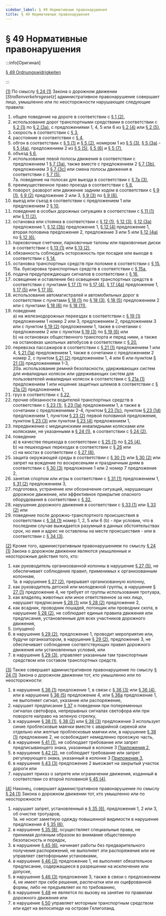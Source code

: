 ```yaml
---
sidebar_label: § 49 Нормативные правонарушения
title: § 49 Нормативные правонарушения
---
```


<VerifiedTranslationIcon />

# § 49 Нормативные правонарушения

:::info[Оригинал]

[§ 49 Ordnungswidrigkeiten](https://www.gesetze-im-internet.de/stvo_2013/__49.html)

:::


<span id="1">[(1)](#1)</span> По смыслу [§ 24 (1)](https://www.gesetze-im-internet.de/stvg/__24.html) Закона о дорожном движении [*Straßenverkehrsgesetz*] административное правонарушение совершает лицо, умышленно или по неосторожности нарушающее следующие правила:
1. общее поведение на дороге в соответствии с [§ 1 (2)](/docs/general-traffic-rules/basic-rules#2),
2. использование дорог транспортными средствами в соответствии с [§ 2 (1)](/docs/general-traffic-rules/road-use-vehicles#1) по [§ 2 (3a)](/docs/general-traffic-rules/road-use-vehicles#3a), c предложениями 1, 4, 5 или 6 из [§ 2 (4)](/docs/general-traffic-rules/road-use-vehicles#4) или [§ 2 (5)](/docs/general-traffic-rules/road-use-vehicles#5),
3. скорость в соответствии с [§ 3](/docs/general-traffic-rules/speed),
4. расстояние в соответствии с [§ 4](/docs/general-traffic-rules/distance),
5. обгон в соответствии с [§ 5 (1)](/docs/general-traffic-rules/overtaking#1) и [§ 5 (2)](/docs/general-traffic-rules/overtaking#2), номером 1 из [§ 5 (3)](/docs/general-traffic-rules/overtaking#3), [§ 5 (3a)](/docs/general-traffic-rules/overtaking#3a) - [§ 5 (4a)](/docs/general-traffic-rules/overtaking#4a), предложением 2 из [§ 5 (5)](/docs/general-traffic-rules/overtaking#5), [§ 5 (6)](/docs/general-traffic-rules/overtaking#6) и [§ 5 (7)](/docs/general-traffic-rules/overtaking#7),
6. объезд [§ 6](/docs/general-traffic-rules/passing),
7. использование левой полосы движения в соответствии с предложением 1 [§ 7 (3a)](/docs/general-traffic-rules/lane-use#3a), также вместе с предложением 2 [§ 7 (3b)](/docs/general-traffic-rules/lane-use#3b), предложением 3  [§ 7 (3с)](/docs/general-traffic-rules/lane-use#3c) или смена полосы движения в соответствии с [§ 7 (5)](/docs/general-traffic-rules/lane-use#5),  
7a. поведение на полосах для выезда в соответствии c [§ 7a (3)](/docs/general-traffic-rules/07a-exit-lanes#3),  
8. преимущественное право проезда в соответствии с [§ 8](/docs/general-traffic-rules/right-of-way),
9. поворот, разворот или движение задним ходом в соответствии с [§ 9 (1)](/docs/general-traffic-rules/turning#1), [§ 9 (2)](/docs/general-traffic-rules/turning#2) предложение
2 или 3, [§ 9 (3)](/docs/general-traffic-rules/turning#3) по [§ 9 (6)](/docs/general-traffic-rules/turning#6),
10. выезд или съезд в соответствии с предложением 1 или предложением 2 [§ 10](/docs/general-traffic-rules/entering),
11. поведение в особых дорожных ситуациях в соответствии с [§ 11 (1)](/docs/general-traffic-rules/special-conditions#1) или [§ 11 (2)](/docs/general-traffic-rules/special-conditions#2),
12. остановка или стоянка в соответствии с [§ 12 (1)](/docs/general-traffic-rules/parking#1), [§ 12 (3)](/docs/general-traffic-rules/parking#3), [§ 12 (3a)](/docs/general-traffic-rules/parking#3a) предложение 1, [§ 12 (3b)](/docs/general-traffic-rules/parking#3b)
предложение 1, [§ 12 (4)](/docs/general-traffic-rules/parking#4) предложение 1, вторая половина предложения 2, предложение 3 или
5 или [§ 12 (4a)](/docs/general-traffic-rules/parking#4a) по [§ 12 (6)](/docs/general-traffic-rules/parking#6),
13. парковочные счетчики, парковочные талоны или парковочные диски в соответствии с [§ 13 (1)](/docs/general-traffic-rules/parking-control#1)
или [§ 13 (2)](/docs/general-traffic-rules/parking-control#2),
14. обязанность соблюдать осторожность при посадке или выходе в соответствии с [§ 14](/docs/general-traffic-rules/boarding),
15. остановка транспортных средств при поломке в соответствии с [§ 15](/docs/general-traffic-rules/vehicle-breakdown),  
15a. буксировка транспортных средств в соответствии с [§ 15a](/docs/general-traffic-rules/15a-towing),
16. подача предупреждающих сигналов в соответствии с [§ 16](/docs/general-traffic-rules/warning-signs),
17. освещение и оставление без освещения транспортных средств в соответствии с пунктами [§ 17 (1)](/docs/general-traffic-rules/lighting#1) по [§ 17 (4)](/docs/general-traffic-rules/lighting#4), [§ 17 (4a)](/docs/general-traffic-rules/lighting#4a) предложение 1, [§ 17 (5)](/docs/general-traffic-rules/lighting#5) или [§ 17 (6)](/docs/general-traffic-rules/lighting#6),
18. использование автомагистралей и автомобильных дорог в соответствии с пунктами [§ 18 (1)](/docs/general-traffic-rules/highways#1) по [§ 18 (3)](/docs/general-traffic-rules/highways#3), [§ 18 (5)](/docs/general-traffic-rules/highways#5) предложением 2 или
с пунктами [§ 18 (6)](/docs/general-traffic-rules/highways#6) по [§ 18 (11)](/docs/general-traffic-rules/highways#11),
19. поведение  
a) на железнодорожных переездах в соответствии с [§ 19 (1)](/docs/general-traffic-rules/rail-crossings#1) предложением 1 номер 2 или 3, предложением 2, предложением 3 или с пунктом [§ 19 (2)](/docs/general-traffic-rules/rail-crossings#2) предложением 1, также в сочетании с предложением 2 или с пунктом [§ 19 (3)](/docs/general-traffic-rules/rail-crossings#3) по [§ 19 (6)](/docs/general-traffic-rules/rail-crossings#6) или  
b) на остановках общественного транспорта и перед ними, а также на остановках школьных
автобусов в соответствии с [§ 20](/docs/general-traffic-rules/public-transport),
20. перевозка пассажиров в соответствии с [§ 21 (1)](/docs/general-traffic-rules/passenger-transport#1) предложением 1 или 4, [§ 21 (1a)](/docs/general-traffic-rules/passenger-transport#1a)
предложением 1, также в сочетании с предложением 2 номер 2, с пунктом [§ 21 (2)](/docs/general-traffic-rules/passenger-transport#2) предложением 1, 4 или 6
или пунктом [§ 21 (3)](/docs/general-traffic-rules/passenger-transport#3) предложениями 1-3,  
20a. использование ремней безопасности, удерживающих систем для инвалидных колясок или
удерживающих систем для пользователей инвалидных колясок в соответствии с [§ 21a (1)](/docs/general-traffic-rules/21a-safety-belts#1) предложением 1 или ношение защитных шлемов в соответствии с [§ 21a (2)](/docs/general-traffic-rules/21a-safety-belts#2) предложением 1,
21. груз в соответствии с [§ 22](/docs/general-traffic-rules/load),
22. прочие обязанности водителей транспортных средств в соответствии с [§ 23 (1)](/docs/general-traffic-rules/driver-duties#1), [§ 23 (1a)](/docs/general-traffic-rules/driver-duties#1a)
предложением 1, а также в сочетании с предложениями 2-4, пунктом [§ 23 (1c)](/docs/general-traffic-rules/driver-duties#1c), пунктом [§ 23 (1d)](/docs/general-traffic-rules/driver-duties#1d) предложением 1, пунктом [§ 23 (2)](/docs/general-traffic-rules/driver-duties#2) первой половиной
предложения, пунктом [§ 23 (3)](/docs/general-traffic-rules/driver-duties#3) или пунктом [§ 23 (4)](/docs/general-traffic-rules/driver-duties#4) предложением 1,
23. передвижение с медицинскими инвалидными колясками или колясками, не указанными в [§ 24 (1)](/docs/general-traffic-rules/special-vehicles#1), в соответствии с [§ 24 (2)](/docs/general-traffic-rules/special-vehicles#2),
24. поведение  
a) в качестве пешехода в соответствии с [§ 25 (1)](/docs/general-traffic-rules/pedestrians#1) по [§ 25 (4)](/docs/general-traffic-rules/pedestrians#4),  
b) на пешеходных переходах в соответствии с [§ 26](/docs/general-traffic-rules/pedestrian-crossings) или  
c) на мостах в соответствии с [§ 27 (6)](/docs/general-traffic-rules/convoys#6),
25. защита окружающей среды в соответствии с [§ 30 (1)](/docs/general-traffic-rules/environmental-protection#1) или [§ 30 (2)](/docs/general-traffic-rules/environmental-protection#2) или запрет на вождение по
воскресеньям и праздничным дням в соответствии с [§ 30 (3)](/docs/general-traffic-rules/environmental-protection#3) предложение 1 или 2 номер 7
предложение 2,
26. занятия спортом или игры в соответствии с [§ 31 (1)](/docs/general-traffic-rules/sports-games#1) предложением 1, [§ 31 (2)](/docs/general-traffic-rules/sports-games#2) предложением 3,
27. подготовка, устранение или обозначение ситуаций, нарушающих дорожное
движение, или эффективное прикрытие опасного оборудования в соответствии с [§ 32](/docs/general-traffic-rules/obstacles),
28. нарушение дорожного движения в соответствии с [§ 33 (1)](/docs/general-traffic-rules/traffic-disruptions#1) или [§ 33 (2)](/docs/general-traffic-rules/traffic-disruptions#2) или
29. поведение после дорожно-транспортного происшествия в соответствии с [§ 34 (1)](/docs/general-traffic-rules/accident#1) номер 1, 2, 5 или 6 (b) - при условии, что в последнем случае выжидается разумный в данных обстоятельствах срок, но имя и адрес не оставлены на месте происшествия - или в соответствии с [§ 34 (3)](/docs/general-traffic-rules/accident#3).


<span id="2">[(2)](#2)</span> Кроме того, административным правонарушением по смыслу [§ 24 (1)](https://www.gesetze-im-internet.de/stvg/__24.html) Закона о дорожном движении являются умышленные и неосторожные действия того, кто:
1. как руководитель организованной колонны в нарушение [§ 27 (5)](/docs/general-traffic-rules/convoys#5), не обеспечивает соблюдение правил, применимых к организованным колоннам,  
1a. в нарушение [§ 27 (2)](/docs/general-traffic-rules/convoys#2), прерывает организованную колонну,
2. как руководитель детской или молодежной группы, в нарушение [§ 27 (1)](/docs/general-traffic-rules/convoys#1) предложение 4, не требует от группы использования тротуара,
3. как владелец животных или иное ответственное за них лицо, нарушает предписание [§ 28 (1)](/docs/general-traffic-rules/animals#1) или [§ 28 (2)](/docs/general-traffic-rules/animals#2) предложение 2,
4. как всадник, проводник лошадей, погонщик или проводник скота, в нарушение [§ 28 (2)](/docs/general-traffic-rules/animals#2), не соблюдает единые правила движения или предписания, установленные для всех участников дорожного движения,
5. (опущено)
6. в нарушение [§ 29 (2)](/docs/general-traffic-rules/excessive-use#2), предложение 1, проводит мероприятие или, будучи организатором, в нарушение [§ 29 (2)](/docs/general-traffic-rules/excessive-use#2), предложение 3, не обеспечивает соблюдение соответствующих правил дорожного движения или установленных условий, или
7. в нарушение [§ 29 (3)](/docs/general-traffic-rules/excessive-use#3), управляет указанным там транспортным средством или составом транспортных средств.


<span id="3">[(3)](#3)</span> Также совершает административное правонарушение по смыслу [§ 24 (1)](https://www.gesetze-im-internet.de/stvg/__24.html) Закона о дорожном движении тот, кто умышленно или по неосторожности:
1. в нарушение [§ 36 (1)](/docs/signs-structures/police-signs#1) предложение 1, в связи с [§ 36 (3)](/docs/signs-structures/police-signs#3) или [§ 36 (4)](/docs/signs-structures/police-signs#4), или в нарушение [§ 36 (5)](/docs/signs-structures/police-signs#5) предложение 4, или [§ 36a](/docs/signs-structures/36a-customs-orders) предложение 1, не выполняет сигнал, указание или распоряжение,
2. нарушает предписание [§ 37](/docs/signs-structures/traffic-lights) о поведении при попеременных сигналах светофора, непрерывных сигналах светофора или при повороте направо на зеленую стрелку,
3. в нарушение [§ 38 (1)](/docs/signs-structures/flashing-lights#1), [§ 38 (2)](/docs/signs-structures/flashing-lights#2) или [§ 38 (3)](/docs/signs-structures/flashing-lights#3) предложение 3 использует синие проблесковые маячки вместе с аварийной сиреной или отдельно или желтые
проблесковые маячки или, в нарушение [§ 38 (1)](/docs/signs-structures/flashing-lights#1) предложение 2, не освобождает немедленно проезжую часть,
4. в нарушение [§ 41 (1)](/docs/signs-structures/regulatory-signs#1), не соблюдает требование или запрет предписывающего знака, указанный в колонке 3 [Приложения 2](/docs/appendix-2),
5. в нарушение [§ 42 (2)](/docs/signs-structures/guidance-signs#2), не соблюдает требование или запрет регулирующего знака, указанный в колонке 3
[Приложения 3](/docs/appendix-3),
6. в нарушение [§ 43 (3)](/docs/signs-structures/traffic-facilities#3) предложение 2 выезжает на закрытый участок дороги  или
7. нарушает приказ о запрете или ограничении движения, изданный в соответствии со второй
половиной [§ 45 (4)](/docs/enforcement-penalties/traffic-signs-facilities#4).


<span id="4">[(4)](#4)</span> Наконец, совершает административное правонарушение по смыслу [§ 24 (1)](https://www.gesetze-im-internet.de/stvg/__24.html) Закона о дорожном движении тот, кто умышленно или по неосторожности
1. нарушает запрет, установленный в [§ 35 (6)](/docs/general-traffic-rules/special-rights#6), предложения 1, 2 или 3, об очистке тротуаров,  
1a. не носит заметную одежду повышенной видимости в нарушение предложения 4 [§ 35 (6)](/docs/general-traffic-rules/special-rights#6),
2. в нарушение [§ 35 (8)](/docs/general-traffic-rules/special-rights#8), осуществляет специальные права, не принимая должным образом во внимание общественную безопасность и порядок,
3. в нарушение [§ 45 (6)](/docs/enforcement-penalties/traffic-signs-facilities#6), начинает работы без предварительного получения распоряжений, не выполняет эти распоряжения или не управляет светофорными установками,
4. в нарушение [§ 46 (3)](/docs/enforcement-penalties/exemptions#3) предложение 1, не выполняет обязательное предписание, содержащееся в разрешении на исключение или допуске,
5. в нарушение [§ 46 (3)](/docs/enforcement-penalties/exemptions#3) предложение 3, также в связи с предложением 4, не имеет при себе решения, распечатки или их оцифрованной формы, либо не предъявляет их по требованию,
6. в нарушение [§ 48](/docs/enforcement-penalties/traffic-education) не является по вызову на занятие по правилам дорожного движения или
7. в нарушение [§ 50](/docs/enforcement-penalties/heligoland-special-rules) управляет моторным транспортным средством или едет на велосипеде на острове Гелиголанд.
